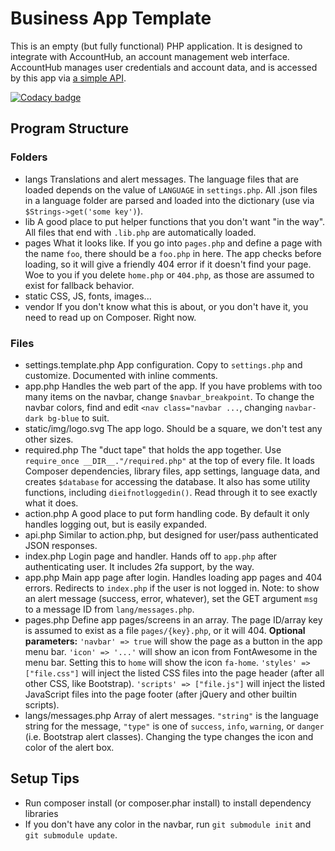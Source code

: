 Business App Template
=====================

This is an empty (but fully functional) PHP application.  It is designed to
integrate with AccountHub, an account management web interface.  AccountHub manages
user credentials and account data, and is accessed by this app via [a simple API](http://docs.netsyms.com/docs/AccountHub/API%20Documentation/).

[<img src="https://api.codacy.com/project/badge/Grade/2aeadc6b65d545c4a4c2e77d286373fd" alt="Codacy badge">](https://www.codacy.com/app/Netsyms/BusinessAppTemplate?utm_source=github.com&amp;utm_medium=referral&amp;utm_content=Netsyms/BusinessAppTemplate&amp;utm_campaign=Badge_Grade)

Program Structure
-----------------

### Folders
* langs
   Translations and alert messages.
   The language files that are loaded depends on the value of `LANGUAGE` in `settings.php`.
   All .json files in a language folder are parsed and loaded into the dictionary (use via `$Strings->get('some key')`).
* lib
   A good place to put helper functions that you don't want "in the way".  All files that end with `.lib.php` are automatically loaded.
* pages
   What it looks like.  If you go into `pages.php` and define a page with the name `foo`, there should be a `foo.php` in here.
   The app checks before loading, so it will give a friendly 404 error if it doesn't find your page.
   Woe to you if you delete `home.php` or `404.php`, as those are assumed to exist for fallback behavior.
* static
   CSS, JS, fonts, images...
* vendor
   If you don't know what this is about, or you don't have it, you need to read up on Composer.  Right now.

### Files
* settings.template.php
   App configuration.  Copy to `settings.php` and customize.  Documented with inline comments.
* app.php
   Handles the web part of the app.  If you have problems with too many items on the navbar, change `$navbar_breakpoint`.
   To change the navbar colors, find and edit `<nav class="navbar ...`, changing `navbar-dark bg-blue` to suit.
* static/img/logo.svg
   The app logo.  Should be a square, we don't test any other sizes.
* required.php
   The "duct tape" that holds the app together.  Use `require_once __DIR__."/required.php"` at the top of every file.
   It loads Composer dependencies, library files, app settings, language data, and creates `$database` for accessing the database.
   It also has some utility functions, including `dieifnotloggedin()`.
   Read through it to see exactly what it does.
* action.php
   A good place to put form handling code.  By default it only handles logging out, but is easily expanded.
* api.php
   Similar to action.php, but designed for user/pass authenticated JSON responses.
* index.php
   Login page and handler.  Hands off to `app.php` after authenticating user.
   It includes 2fa support, by the way.
* app.php
   Main app page after login.  Handles loading app pages and 404 errors.
   Redirects to `index.php` if the user is not logged in.
   Note: to show an alert message (success, error, whatever), set the GET argument `msg` to a message ID from `lang/messages.php`.
* pages.php
   Define app pages/screens in an array.  The page ID/array key is assumed to exist as a file `pages/{key}.php`, or it will 404.
   __Optional parameters:__
      `'navbar' => true` will show the page as a button in the app menu bar.
      `'icon' => '...'` will show an icon from FontAwesome in the menu bar.  Setting this to `home` will show the icon `fa-home`.
      `'styles' => ["file.css"]` will inject the listed CSS files into the page header (after all other CSS, like Bootstrap).
      `'scripts' => ["file.js"]` will inject the listed JavaScript files into the page footer (after jQuery and other builtin scripts).
* langs/messages.php
   Array of alert messages.
   `"string"` is the language string for the message, `"type"` is one of `success`, `info`, `warning`, or `danger` (i.e. Bootstrap alert classes).
   Changing the type changes the icon and color of the alert box.


Setup Tips
----------

* Run composer install (or composer.phar install) to install dependency libraries
* If you don't have any color in the navbar, run `git submodule init` and `git submodule update`.